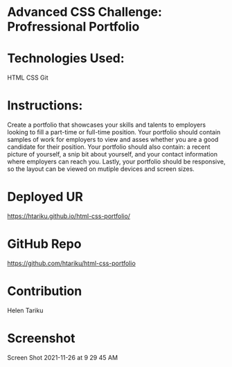 # Advanced CSS Challenge: Profressional Portfolio

# Technologies Used:
HTML
CSS
Git

# Instructions:
Create a portfolio that showcases your skills and talents to employers looking to fill a part-time or full-time position. Your portfolio should contain samples of work for employers to view and asses whether you are a good candidate for their position. Your portfolio should also contain: a recent picture of yourself, a snip bit about yourself, and your contact information where employers can reach you. Lastly, your portfolio should be responsive, so the layout can be viewed on mutiple devices and screen sizes. 

# Deployed UR
https://htariku.github.io/html-css-portfolio/

# GitHub Repo
https://github.com/htariku/html-css-portfolio

# Contribution
Helen Tariku

# Screenshot
Screen Shot 2021-11-26 at 9 29 45 AM